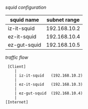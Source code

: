 _squid configuration_

|squid name | subnet range|
|---|---|
| iz-it-squid  | 192.168.10.2 |
| ez-it-squid  | 192.168.10.4 |
| ez-gut-squid | 192.168.10.5 |

_traffic flow_

     [Client]
        |
        | iz-it-squid   (192.168.10.2)
        |
        | ez-it-squid   (192.168.10.3)
        |
        | ez-gut-squid  (192.168.10.4)
        |
    [Internet]

